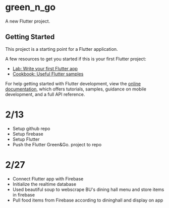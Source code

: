 # green_n_go

A new Flutter project.

## Getting Started

This project is a starting point for a Flutter application.

A few resources to get you started if this is your first Flutter project:

- [Lab: Write your first Flutter app](https://docs.flutter.dev/get-started/codelab)
- [Cookbook: Useful Flutter samples](https://docs.flutter.dev/cookbook)

For help getting started with Flutter development, view the
[online documentation](https://docs.flutter.dev/), which offers tutorials,
samples, guidance on mobile development, and a full API reference.

# 2/13
- Setup github repo
- Setup firebase
- Setup Flutter
- Push the Flutter Green&Go. project to repo

# 2/27
- Connect Flutter app with Firebase
- Initialize the realtime database
- Used beautiful soup to webscrape BU's dining hall menu and store items in firebase
- Pull food items from Firebase according to dininghall and display on app
